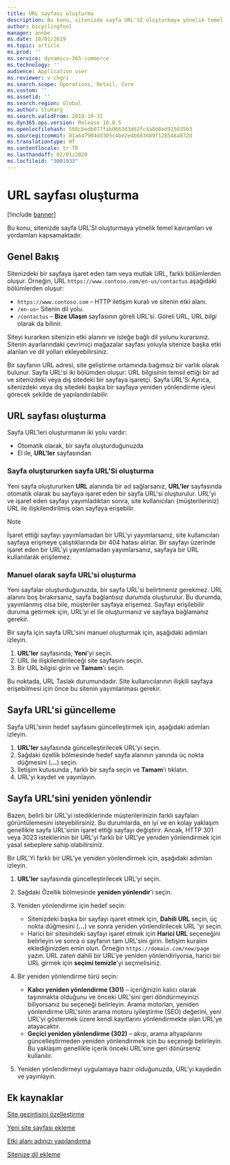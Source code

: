 ```yaml
---
title: URL sayfası oluşturma
description: Bu konu, sitenizde sayfa URL'SI oluşturmaya yönelik temel kavramları ve yordamları kapsamaktadır.
author: bicyclingfool
manager: annbe
ms.date: 10/01/2019
ms.topic: article
ms.prod: ''
ms.service: dynamics-365-commerce
ms.technology: ''
audience: Application user
ms.reviewer: v-chgri
ms.search.scope: Operations, Retail, Core
ms.custom: ''
ms.assetid: ''
ms.search.region: Global
ms.author: StuHarg
ms.search.validFrom: 2019-10-31
ms.dyn365.ops.version: Release 10.0.5
ms.openlocfilehash: 588cbedb077fab0663d3d62fc4a8b8ed915635b3
ms.sourcegitcommit: 81a647904dd305c4be2e4b683689f128548a872d
ms.translationtype: HT
ms.contentlocale: tr-TR
ms.lasthandoff: 02/01/2020
ms.locfileid: "3001933"
---
```

# <a name="create-a-page-url"></a>URL sayfası oluşturma


[!include [banner](includes/banner.md)]

Bu konu, sitenizde sayfa URL'SI oluşturmaya yönelik temel kavramları ve yordamları kapsamaktadır.

## <a name="overview"></a>Genel Bakış

Sitenizdeki bir sayfaya işaret eden tam veya mutlak URL, farklı bölümlerden oluşur. Örneğin, URL `https://www.contoso.com/en-us/contactus` aşağıdaki bölümlerden oluşur:

- `https://www.contoso.com` – HTTP iletişim kuralı ve sitenin etki alanı.
- `/en-us`– Sitenin dil yolu.
- `/contactus` – **Bize Ulaşın** sayfasının göreli URL'si. Göreli URL, URL *bilgi* olarak da bilinir.

Siteyi kurarken sitenizin etki alanını ve isteğe bağlı dil yolunu kurarsınız. Sitenin ayarlarındaki çevrimiçi mağazalar sayfası yoluyla sitenize başka etki alanları ve dil yolları ekleyebilirsiniz.

Bir sayfanın URL adresi, site geliştirme ortamında bağımsız bir varlık olarak bulunur. Sayfa URL'si iki bölümden oluşur: URL bilgisinin temsil ettiği bir ad ve sitenizdeki veya dış sitedeki bir sayfaya işaretçi. Sayfa URL'Si Ayrıca, sitenizdeki veya dış sitedeki başka bir sayfaya yeniden yönlendirme işlevi görecek şekilde de yapılandırılabilir.

## <a name="create-a-page-url"></a>URL sayfası oluşturma

Sayfa URL'leri oluşturmanın iki yolu vardır:

- Otomatik olarak, bir sayfa oluşturduğunuzda
- El ile, **URL'ler** sayfasından

### <a name="create-a-page-url-when-you-create-a-page"></a>Sayfa oluştururken sayfa URL'Si oluşturma

Yeni sayfa oluştururken **URL** alanında bir ad sağlarsanız, **URL'ler** sayfasında otomatik olarak bu sayfaya işaret eden bir sayfa URL'si oluşturulur. URL'yi ve işaret eden sayfayı yayımladıktan sonra, site kullanıcıları (müşterileriniz) URL ile ilişkilendirilmiş olan sayfaya erişebilir.

> [!NOTE]
> İşaret ettiği sayfayı yayımlamadan bir URL'yi yayımlarsanız, site kullanıcıları sayfaya erişmeye çalıştıklarında bir 404 hatası alırlar. Bir sayfayı üzerinde işaret eden bir URL'yi yayımlamadan yayımlarsanız, sayfaya bir URL kullanılarak erişilemez.

### <a name="manually-create-a-page-url"></a>Manuel olarak sayfa URL'si oluşturma

Yeni sayfalar oluşturduğunuzda, bir sayfa URL'si belirtmeniz gerekmez. URL alanını boş bırakırsanız, sayfa bağlantısız durumda oluşturulur. Bu durumda, yayımlanmış olsa bile, müşteriler sayfaya erişemez. Sayfayı erişilebilir duruma getirmek için, URL'yi el ile oluşturmanız ve sayfaya bağlamanız gerekir.

Bir sayfa için sayfa URL'sini manuel oluşturmak için, aşağıdaki adımları izleyin.

1. **URL'ler** sayfasında, **Yeni**'yi seçin.
1. URL ile ilişkilendirileceği site sayfasını seçin.
1. Bir URL bilgisi girin ve **Tamam**'ı seçin.

Bu noktada, URL Taslak durumundadır. Site kullanıcılarının ilişkili sayfaya erişebilmesi için önce bu sitenin yayımlanması gerekir.

## <a name="update-a-page-url"></a>Sayfa URL'si güncelleme

Sayfa URL'sinin hedef sayfasını güncelleştirmek için, aşağıdaki adımları izleyin.

1. **URL'ler** sayfasında güncelleştirilecek URL'yi seçin.
1. Sağdaki özellik bölmesinde hedef sayfa alanının yanında üç nokta düğmesini (**...**) seçin.
1. İletişim kutusunda , farklı bir sayfa seçin ve **Tamam**'ı tıklatın.
1. URL'yi kaydet ve yayınlayın.

## <a name="redirect-a-page-url"></a>Sayfa URL'sini yeniden yönlendir

Bazen, belirli bir URL'yi istediklerinde müşterilerinizin farklı sayfaları görüntülemesini isteyebilirsiniz. Bu durumlarda, en iyi ve en kolay yaklaşım genellikle sayfa URL'sinin işaret ettiği sayfayı değiştirir. Ancak, HTTP 301 veya 3023 isteklerinin bir URL'yi farklı bir URL'ye yeniden yönlendirmek için yasal sebeplere sahip olabilirsiniz.

Bir URL'Yi farklı bir URL'ye yeniden yönlendirmek için, aşağıdaki adımları izleyin.

1. **URL'ler** sayfasında güncelleştirilecek URL'yi seçin.
1. Sağdaki Özellik bölmesinde **yeniden yönlendir**'i seçin.
1. Yeniden yönlendirme için hedef seçin:

    - Sitenizdeki başka bir sayfayı işaret etmek için, **Dahili URL** seçin, üç nokta düğmesini (**...**) ve sonra yeniden yönlendirilecek URL 'yi seçin.
    - Harici bir sitesindeki sayfayı işaret etmek için **Harici URL** seçeneğini belirleyin ve sonra o sayfanın tam URL'sini girin. İletişim kuralını eklediğinizden emin olun. Örneğin `https://domain.com/new/page` yazın. URL zaten dahili bir URL'ye yeniden yönlendiriyorsa, harici bir URL girmek için **seçimi temizle**'yi seçmelisiniz.

1. Bir yeniden yönlendirme türü seçin:

    - **Kalıcı yeniden yönlendirme (301)** – içeriğinizin kalıcı olarak taşınmakta olduğunu ve önceki URL'sini geri döndürmeyinizi biliyorsanız bu seçeneği belirleyin. Arama motorları, yeniden yönlendirme URL'sinin arama motoru iyileştirme (SEO) değerini, yeni URL'yi göstermek üzere kendi kayıtlarını yönlendirmekte olan URL'ye atayacaktır. 
    - **Geçici yeniden yönlendirme (302)** – akışı, arama altyapılarını güncelleştirmeden yeniden yönlendirmek için bu seçeneği belirleyin. Bu yaklaşım genellikle içerik önceki URL'sine geri dönürseniz kullanılır.

1. Yeniden yönlendirmeyi uygulamaya hazır olduğunuzda, URL'yi kaydedin ve yayınlayın.

## <a name="additional-resources"></a>Ek kaynaklar

[Site gezintisini özelleştirme](customize-site-navigation.md)

[Yeni site sayfası ekleme](add-new-page.md)

[Etki alanı adınızı yapılandırma](configure-your-domain-name.md)

[Sitenize dil ekleme](add-languages-to-site.md)
